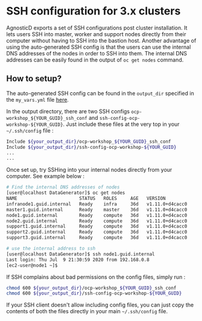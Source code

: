 # SSH configuration for 3.x clusters

AgnosticD exports a set of SSH configurations post cluster installation. It lets users SSH into master, worker and support nodes directly from their computer without having to SSH into the bastion host. Another advantage of using the auto-generated SSH config is that the users can use the internal DNS addresses of the nodes in order to SSH into them. The internal DNS addresses can be easily found in the output of `oc get nodes` command. 

## How to setup?

The auto-generated SSH config can be found in the `output_dir` specified in the `my_vars.yml` file [here](https://github.com/konveyor/mig-agnosticd/blob/cb744dda550a74a6b23c57a08733597f2aa69bb9/3.x/my_vars.yml.sample#L14).

In the output directory, there are two SSH configs `ocp-workshop_${YOUR_GUID}_ssh_conf` and `ssh-config-ocp-workshop-${YOUR_GUID}`. Just include these files at the very top in your `~/.ssh/config` file :

```sh
Include ${your_output_dir}/ocp-workshop_${YOUR_GUID}_ssh_conf
Include ${your_output_dir}/ssh-config-ocp-workshop-${YOUR_GUID}
...
...
```

Once set up, try SSHing into your internal nodes directly from your computer. See example below :

```sh
# Find the internal DNS addresses of nodes
[user@localhost DataGenerator]$ oc get nodes
NAME                       STATUS   ROLES     AGE   VERSION
infranode1.guid.internal   Ready    infra     36d   v1.11.0+d4cacc0
master1.guid.internal      Ready    master    36d   v1.11.0+d4cacc0
node1.guid.internal        Ready    compute   36d   v1.11.0+d4cacc0
node2.guid.internal        Ready    compute   36d   v1.11.0+d4cacc0
support1.guid.internal     Ready    compute   36d   v1.11.0+d4cacc0
support2.guid.internal     Ready    compute   36d   v1.11.0+d4cacc0
support3.guid.internal     Ready    compute   36d   v1.11.0+d4cacc0

# use the internal address to ssh 
[user@localhost DataGenerator]$ ssh node1.guid.internal
Last login: Thu Jul  9 21:30:59 2020 from 192.168.0.8
[ec2-user@node1 ~]$
```

If SSH complains about bad permissions on the config files, simply run :

```sh
chmod 600 ${your_output_dir}/ocp-workshop_${YOUR_GUID}_ssh_conf
chmod 600 ${your_output_dir}/ssh-config-ocp-workshop-${YOUR_GUID}
```

If your SSH client doesn't allow including config files, you can just copy the contents of both the files directly in your main `~/.ssh/config` file.
